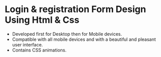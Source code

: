 # Login & registration Form Design Using Html & Css

- Developed first for Desktop then for Mobile devices.
- Compatible with all mobile devices and with a beautiful and pleasant user interface.
- Contains CSS animations.
